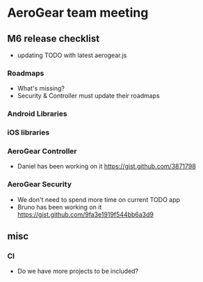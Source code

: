 # AeroGear team meeting

## M6 release checklist
- updating TODO with latest aerogear.js

### Roadmaps
- What's missing?
- Security & Controller must update their roadmaps

### Android Libraries

### iOS libraries

### AeroGear Controller
- Daniel has been working on it https://gist.github.com/3871798

### AeroGear Security
- We don't need to spend more time on current TODO app
- Bruno has been working on it https://gist.github.com/9fa3e1919f544bb6a3d9

## misc

### CI

- Do we have more projects to be included?


